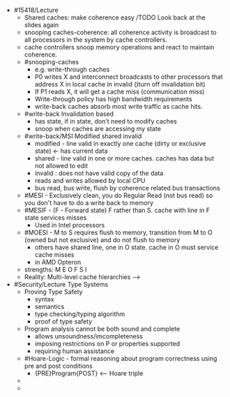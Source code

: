 - #15418/Lecture
	- Shared caches: make coherence easy /TODO Look back at the slides again
	- snooping caches-coherence: all coherence activity is broadcast to all processors in the system by cache controllers.
	- cache controllers snoop memory operations and react to maintain coherence.
	- #snooping-caches
		- e.g. write-through caches
		- P0 writes X and interconnect broadcasts to other processors that address X in local cache in invalid ()turn off invalidation bit)
		- If P1 reads X, it will get a cache miss (communication miss)
		- Write-through policy has high bandwidth requirements
		- write-back caches absorb most write traffic as cache hits.
	- #write-back Invalidation based
		- has state, if in state, don't need to modify caches
		- snoop when caches are accessing my state
	- #write-back/MSI Modified shared invalid
		- modified - line valid in exactly one cache (dirty or exclusive state) <- has current data
		- shared - line valid in one or more caches. caches has data but not allowed to edit
		- invalid : does not have valid copy of the data
		- reads and writes allowed by local CPU
		- bus read, bus write, flush by coherence related bus transactions
	- #MESI - Exclusively clean, you do Regular Read (not bus read) so you don't have to do a write back to memory
	- #MESIF - (F - Forward state) F rather than S. cache with line in F state services misses
		- Used in Intel processors
	- #MOESI - M to S requires flush to memory, transition from M to O (owned but not exclusive) and do not flush to memory
		- others have shared line, one in O state. cache in O must service cache misses
		- in AMD Opteron
	- strengths: M E O F S I
	- Reality: Multi-level cache hierarchies -->
- #Security/Lecture Type Systems
	- Proving Type Safety
		- syntax
		- semantics
		- type checking/typing algorithm
		- proof of type safety
	- Program analysis cannot be both sound and complete
		- allows unsoundness/imcompleteness
		- imposing restrictions on P or properties supported
		- requiring human assistance
	- #Hoare-Logic - formal reasoning about program correctness using pre and post conditions
		- {PRE}Program{POST} <-- Hoare triple
	-
	-